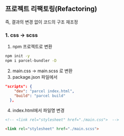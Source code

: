 ## 프로젝트 리팩토링(Refactoring)
즉, 결과의 변경 없이 코드의 구조 재조정

### 1. css -> scss
1) npm 프로젝트로 변환
```bash
npm init -y
npm i parcel-bundler -D
```
2) main.css -> main.scss 로 변환
3) package.json 파일에서
```json
"scripts": {
    "dev": "parcel index.html",
    "build": "parcel build"
  },
```
4) index.html에서 파일명 변경
```html
<!-- <link rel="stylesheet" href="./main.css">  -->

<link rel="stylesheet" href="./main.scss">
```